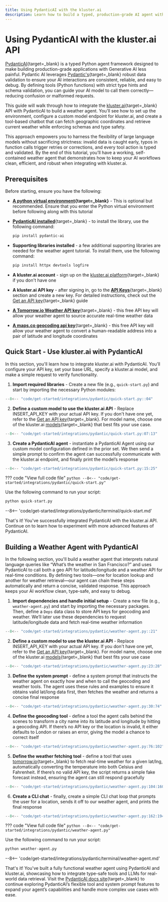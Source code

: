 ```yaml
---
title: Using PydanticAI with the kluster.ai
description: Learn how to build a typed, production-grade AI agent with PydanticAI using kluster.ai's API, ensuring robust validation and streamlined usage.
---
```


# Using PydanticAI with the kluster.ai API

[PydanticAI](https://ai.pydantic.dev/){target=\_blank} is a typed Python agent framework designed to make building production-grade applications with Generative AI less painful. Pydantic AI leverages [Pydantic's](https://docs.pydantic.dev/latest/){target=_blank} robust data validation to ensure your AI interactions are consistent, reliable, and easy to debug. By defining tools (Python functions) with strict type hints and schema validation, you can guide your AI model to call them correctly—reducing confusion or malformed requests.

This guide will walk through how to integrate the [kluster.ai](https://www.kluster.ai/){target=\_blank} API with PydanticAI to build a weather agent. You’ll see how to set up the environment, configure a custom model endpoint for kluster.ai, and create a tool-based chatbot that can fetch geographic coordinates and retrieve current weather while enforcing schemas and type safety.

This approach empowers you to harness the flexibility of large language models without sacrificing strictness: invalid data is caught early, typos in function calls trigger retries or corrections, and every tool action is typed and validated. By the end of this tutorial, you’ll have a working, self-contained weather agent that demonstrates how to keep your AI workflows clean, efficient, and robust when integrating with kluster.ai.

## Prerequisites

Before starting, ensure you have the following:

- **[A python virtual environment](https://packaging.python.org/en/latest/guides/installing-using-pip-and-virtual-environments/){target=\_blank}** - This is optional but recommended. Ensure that you enter the Python virtual environment before following along with this tutorial
- [**PydanticAI installed**](https://github.com/pydantic/pydantic-ai){target=\_blank} - to install the library, use the following command:

    ```bash
    pip install pydantic-ai 
    ```

- **Supporting libraries installed** - a few additional supporting libraries are needed for the weather agent tutorial. To install them, use the following command:
    ```bash
    pip install httpx devtools logfire
    ```

- **A kluster.ai account** - sign up on the [kluster.ai platform](https://platform.kluster.ai/signup){target=\_blank} if you don't have one

- **A kluster.ai API key** - after signing in, go to the [**API Keys**](https://platform.kluster.ai/apikeys){target=\_blank} section and create a new key. For detailed instructions, check out the [Get an API key](/get-started/get-api-key/){target=\_blank} guide

- [**A Tomorrow.io Weather API key**](https://www.tomorrow.io/weather-api/){target=\_blank} - this free API key will allow your weather agent to source accurate real-time weather data

- [**A maps.co geocoding api key**](https://geocode.maps.co/){target=\_blank} - this free API key will allow your weather agent to convert a human-readable address into a pair of latitude and longitude coordinates

## Quick Start - Use kluster.ai with PydanticAI

In this section, you'll learn how to integrate kluster.ai with PydanticAI. You’ll configure your API key, set your base URL, specify a kluster.ai model, and make a simple request to verify functionality.

1. **Import required libraries** - Create a new file (e.g., `quick-start.py`) and start by importing the necessary Python modules:
```python
--8<-- "code/get-started/integrations/pydantic/quick-start.py::04"
```
2. **Define a custom model to use the kluster.ai API** - Replace INSERT_API_KEY with your actual API key. If you don't have one yet, refer to the [Get an API key](/get-started/get-api-key/){target=\_blank}. For model name, choose one of the kluster.ai [models](/api-reference/reference/#list-supported-models){target=_blank} that best fits your use case.
```python
--8<-- "code/get-started/integrations/pydantic/quick-start.py:07:13"
```
3. **Create a PydanticAI agent** - instantiate a PydanticAI Agent using our custom model configuration defined in the prior set. We then send a simple prompt to confirm the agent can successfully communicate with the kluster.ai endpoint, and finally print the model’s response 
```python
--8<-- "code/get-started/integrations/pydantic/quick-start.py:15:25"
```

??? code "View full code file"
    ```python
    --8<-- "code/get-started/integrations/pydantic/quick-start.py"
    ```

Use the following command to run your script:

```python
python quick-start.py
```

--8<-- 'code/get-started/integrations/pydantic/terminal/quick-start.md'

That's it! You've successfully integrated PydanticAI with the kluster.ai API. Continue on to learn how to experiment with more advanced features of PydanticAI.

## Building a Weather Agent with PydanticAI

In the following section, you'll build a weather agent that interprets natural language queries like “What’s the weather in San Francisco?” and uses PydanticAI to call both a geo API for latitude/longitude and a weather API for real-time conditions. By defining two tools—one for location lookup and another for weather retrieval—our agent can chain these steps automatically and return a concise, validated response. This approach keeps your AI workflow clean, type-safe, and easy to debug.

1. **Import dependencies and handle initial setup** - Create a new file (e.g., `weather-agent.py`) and start by importing the necessary packages. Then, define a `Deps` data class to store API keys for geocoding and weather. We’ll later use these dependencies to request latitude/longitude data and fetch real-time weather information
```python
--8<-- "code/get-started/integrations/pydantic/weather-agent.py::21"
```
2. **Define a custom model to use the kluster.ai API** - Replace INSERT_API_KEY with your actual API key. If you don't have one yet, refer to the [Get an API key](/get-started/get-api-key/){target=\_blank}. For model name, choose one of the kluster.ai [models](/api-reference/reference/#list-supported-models){target=_blank} that best fits your use case
```python
--8<-- "code/get-started/integrations/pydantic/weather-agent.py:23:28"
```
3. **Define the system prompt** - define a system prompt that instructs the weather agent on exactly how and when to call the geocoding and weather tools. The agent uses these rules and examples to ensure it obtains valid lat/long data first, then fetches the weather and returns a concise final response
```python
--8<-- "code/get-started/integrations/pydantic/weather-agent.py:30:74"
```
4. **Define the geocoding tool** - define a tool the agent calls behind the scenes to transform a city name into its latitude and longitude by hitting a geocoding API. If there’s no API key or the location is invalid, it either defaults to London or raises an error, giving the model a chance to correct itself
```python
--8<-- "code/get-started/integrations/pydantic/weather-agent.py:76:102"
```
5. **Define the weather fetching tool** - define a tool that uses [tomorrow.io](https://www.tomorrow.io/weather-api/){target=_blank} to fetch real-time weather for a given lat/lng, automatically converting the temperature into both Celsius and Fahrenheit. If there’s no valid API key, the script returns a simple fake forecast instead, ensuring the agent can still respond gracefully
```python
--8<-- "code/get-started/integrations/pydantic/weather-agent.py:104:160"
```
6. **Create a CLI chat** - finally, create a simple CLI chat loop that prompts the user for a location, sends it off to our weather agent, and prints the final response
```python
--8<-- "code/get-started/integrations/pydantic/weather-agent.py:162:194"
```

??? code "View full code file"
    ```python
    --8<-- "code/get-started/integrations/pydantic/weather-agent.py"
    ```

Use the following command to run your script:

```python
python weather-agent.py
```

--8<-- 'code/get-started/integrations/pydantic/terminal/weather-agent.md'

That's it! You've built a fully functional weather agent using PydanticAI and kluster.ai, showcasing how to integrate type-safe tools and LLMs for real-world data retrieval. Visit the [PydanticAI docs site](https://ai.pydantic.dev/){target=\_blank} to continue exploring PydanticAI’s flexible tool and system prompt features to expand your agent’s capabilities and handle more complex use cases with ease.